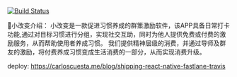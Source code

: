 [![Build Status](https://travis-ci.com/Darkhorse-Fraternity/combo.svg?token=N4tWxAq2jrhco2ACR75Z&branch=master)](https://travis-ci.com/Darkhorse-Fraternity/combo)


👋小改变介绍：
 <h9>小改变是一款促进习惯养成的群策激励软件，该APP具备日常打卡功能,通过对目标习惯进行分组，实现社交互助，同时为他人提供免费或付费的激励服务，从而帮助使用者养成习惯。
我们提供精神层级的消费，并通过导师及群友的激励，将付费养成习惯变成生活消费的一部分，从而实现消费升级。



deploy: https://carloscuesta.me/blog/shipping-react-native-fastlane-travis